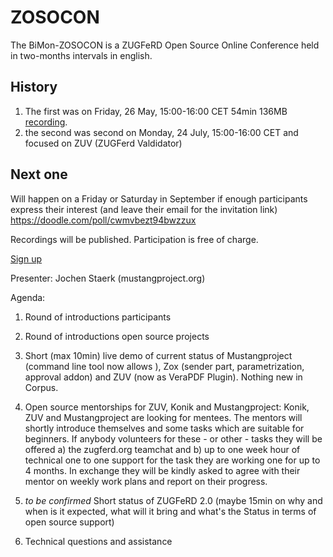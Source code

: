 # ZOSOCON
The BiMon-ZOSOCON is a ZUGFeRD Open Source Online Conference held in two-months intervals in english.

## History

1. The first was on Friday, 26 May, 15:00-16:00 CET 54min 136MB [recording](http://mustangproject.org/zosocon/2017-05-26-ZOSOCON-1.mp4). 
2. the second was second on Monday, 24 July, 15:00-16:00 CET and focused on ZUV (ZUGFerd Valdidator)

## Next one

Will happen on a Friday or Saturday in September if enough participants express their interest (and leave their email for the invitation link) https://doodle.com/poll/cwmvbezt94bwzzux
 

Recordings will be published. Participation is free of charge.

[Sign up](mailto:zosocon@zugferd.org?subject=participation)

Presenter: Jochen Staerk (mustangproject.org)

Agenda: 
1. Round of introductions participants
2. Round of introductions open source projects
3. Short (max 10min) live demo of current status of Mustangproject (command line tool now allows ), Zox (sender part, parametrization, approval addon) and ZUV (now as VeraPDF Plugin). Nothing new in Corpus.
4. Open source mentorships for ZUV, Konik and Mustangproject: Konik, ZUV and Mustangproject are looking for mentees. The mentors will shortly introduce themselves and some tasks which are suitable for beginners. 
If anybody volunteers for these - or other - tasks they will be offered 
  a) the zugferd.org teamchat and
  b) up to one week hour of technical one to one support for the task they are working one for up to 4 months.
In exchange they will be kindly asked to agree with their mentor on weekly work plans and report on their progress.

5. *to be confirmed* Short status of ZUGFeRD 2.0 (maybe 15min on why and when is it expected, what will it bring and what's the Status in terms of open source support)
6. Technical questions and assistance
